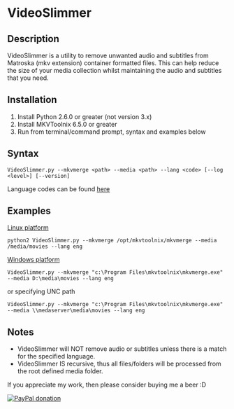 VideoSlimmer
============

Description
-----------

VideoSlimmer is a utility to remove unwanted audio and subtitles from Matroska (mkv extension) container formatted files. This can help reduce the size of your media collection whilst maintaining the audio and subtitles that you need.

Installation
------------

1. Install Python 2.6.0 or greater (not version 3.x)
2. Install MKVToolnix 6.5.0 or greater
3. Run from terminal/command prompt, syntax and examples below

Syntax
------

```
VideoSlimmer.py --mkvmerge <path> --media <path> --lang <code> [--log <level>] [--version]
```

Language codes can be found [here](http://en.wikipedia.org/wiki/List_of_ISO_639-2_codes)

Examples
--------

<u>Linux platform</u>
```
python2 VideoSlimmer.py --mkvmerge /opt/mkvtoolnix/mkvmerge --media /media/movies --lang eng
```

<u>Windows    platform</u>    
```
VideoSlimmer.py --mkvmerge "c:\Program Files\mkvtoolnix\mkvmerge.exe" --media D:\media\movies --lang eng
```
or specifying UNC path
```
VideoSlimmer.py --mkvmerge "c:\Program Files\mkvtoolnix\mkvmerge.exe" --media \\medaserver\media\movies --lang eng
```

Notes
-----

- VideoSlimmer will NOT remove audio or subtitles unless there is a match for the specified language.
- VideoSlimmer IS recursive, thus all files/folders will be processed from the root defined media folder.

If you appreciate my work, then please consider buying me a beer  :D

[![PayPal donation](https://www.paypal.com/en_US/i/btn/btn_donate_SM.gif)](https://www.paypal.com/cgi-bin/webscr?cmd=_s-xclick&hosted_button_id=H8PWP3RLBDCBQ)
